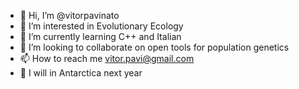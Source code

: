 - 👋 Hi, I’m @vitorpavinato
- 👀 I’m interested in Evolutionary Ecology
- 🌱 I’m currently learning C++ and Italian
- 💞️ I’m looking to collaborate on open tools for population genetics
- 📫 How to reach me vitor.pavi@gmail.com
- :penguin: I will in Antarctica next year

<!---
vitorpavinato/vitorpavinato is a ✨ special ✨ repository because its `README.md` (this file) appears on your GitHub profile.
You can click the Preview link to take a look at your changes.
--->
